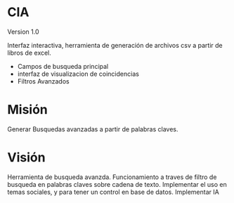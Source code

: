 # CIA

Version 1.0

Interfaz interactiva, herramienta de generación de archivos csv a partir de libros de excel.
- Campos de busqueda principal
- interfaz de visualizacion de coincidencias
- Filtros Avanzados

# Misión
Generar Busquedas avanzadas a partir de palabras claves.

# Visión 
Herramienta de busqueda avanzda.
Funcionamiento a traves de filtro de busqueda en palabras claves sobre cadena de texto.
Implementar el uso en temas sociales, y para tener un control en base de datos.
Implementar IA


